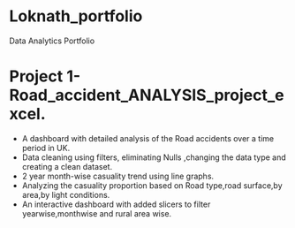 # Loknath_portfolio
Data Analytics Portfolio

# Project 1-Road_accident_ANALYSIS_project_excel.
* A dashboard with  detailed analysis of the Road accidents over a time period in UK.
* Data cleaning using filters, eliminating Nulls ,changing the data type and creating a clean dataset.
* 2 year month-wise casuality trend using line graphs.
* Analyzing the casuality proportion based on Road type,road surface,by area,by light conditions.
* An interactive dashboard with added slicers to filter yearwise,monthwise and rural area wise.
